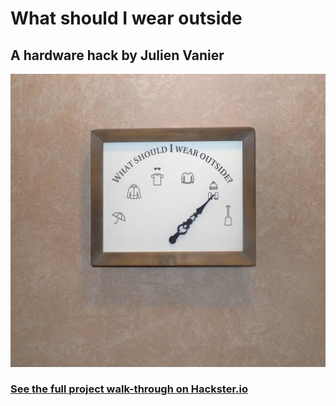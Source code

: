 # What should I wear outside
## A hardware hack by Julien Vanier

[![Project photo](images/finished_2.jpg)][1]

### [See the full project walk-through on Hackster.io][1]

[1]: https://www.hackster.io/monkbroc/what-should-i-wear-outside-81b6e4